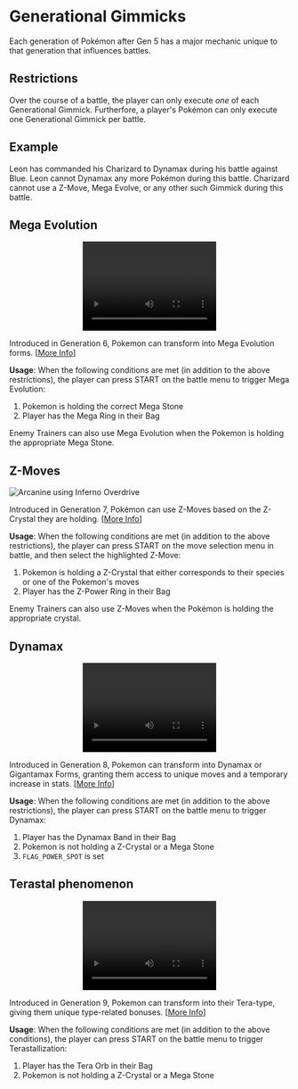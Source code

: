 # Generational Gimmicks
Each generation of Pokémon after Gen 5 has a major mechanic unique to that generation that influences battles.

## Restrictions

Over the course of a battle, the player can only execute _one_ of each Generational Gimmick. Furtherfore, a player's Pokémon can only execute one Generational Gimmick per battle.

## Example
Leon has commanded his Charizard to Dynamax during his battle against Blue. Leon cannot Dynamax any more Pokémon during this battle. Charizard cannot use a Z-Move, Mega Evolve, or any other such Gimmick during this battle.

## Mega Evolution
<p align="center"><video width="240" height="160" controls muter><source src="../../img/placeholder.mp4" type="video/mp4">Your browser does not support the video tag.</video></p>

Introduced in Generation 6, Pokemon can transform into Mega Evolution forms. [[More Info](https://bulbapedia.bulbagarden.net/wiki/Mega_Evolution)]

**Usage**: When the following conditions are met (in addition to the above restrictions), the player can press START on the battle menu to trigger Mega Evolution:

1. Pokemon is holding the correct Mega Stone
2. Player has the Mega Ring in their Bag

Enemy Trainers can also use Mega Evolution when the Pokemon is holding the appropriate Mega Stone.

## Z-Moves
![Arcanine using Inferno Overdrive](https://user-images.githubusercontent.com/77138753/230175242-e1f1f3f1-66b5-4604-b79f-ab9fa992c41a.gif)

Introduced in Generation 7, Pokémon can use Z-Moves based on the Z-Crystal they are holding. [[More Info](https://bulbapedia.bulbagarden.net/wiki/Z-Move)]

**Usage**: When the following conditions are met (in addition to the above restrictions), the player can press START on the move selection menu in battle, and then select the highlighted Z-Move:

1. Pokemon is holding a Z-Crystal that either corresponds to their species or one of the Pokemon's moves
2. Player has the Z-Power Ring in their Bag

Enemy Trainers can also use Z-Moves when the Pokémon is holding the appropriate crystal.

## Dynamax
<p align="center"><video width="240" height="160" controls muter><source src="../../img/placeholder.mp4" type="video/mp4">Your browser does not support the video tag.</video></p>

Introduced in Generation 8, Pokemon can transform into Dynamax or Gigantamax Forms, granting them access to unique moves and a temporary increase in stats. [[More Info](https://bulbapedia.bulbagarden.net/wiki/Dynamax)]

**Usage**: When the following conditions are met (in addition to the above restrictions), the player can press START on the battle menu to trigger Dynamax:

1. Player has the Dynamax Band in their Bag
1. Pokemon is not holding a Z-Crystal or a Mega Stone
1. `FLAG_POWER_SPOT` is set

## Terastal phenomenon

<p align="center"><video width="240" height="160" controls muter><source src="../../img/placeholder.mp4" type="video/mp4">Your browser does not support the video tag.</video></p>

Introduced in Generation 9, Pokemon can transform into their Tera-type, giving them unique type-related bonuses. [[More Info](https://bulbapedia.bulbagarden.net/wiki/Terastal_phenomenon)]

**Usage**: When the following conditions are met (in addition to the above conditions), the player can press START on the battle menu to trigger Terastallization:

1. Player has the Tera Orb in their Bag
2. Pokemon is not holding a Z-Crystal or a Mega Stone
